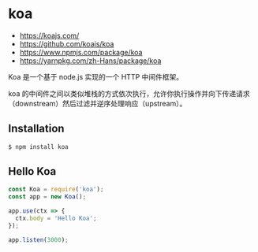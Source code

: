 # koa

- <https://koajs.com/>
- <https://github.com/koajs/koa>
- <https://www.npmjs.com/package/koa>
- <https://yarnpkg.com/zh-Hans/package/koa>

Koa 是一个基于 node.js 实现的一个 HTTP 中间件框架。

koa 的中间件之间以类似堆栈的方式依次执行，允许你执行操作并向下传递请求（downstream）然后过滤并逆序处理响应（upstream）。

## Installation

```bash
$ npm install koa
```

## Hello Koa

```js
const Koa = require('koa');
const app = new Koa();

app.use(ctx => {
  ctx.body = 'Hello Koa';
});

app.listen(3000);
```

